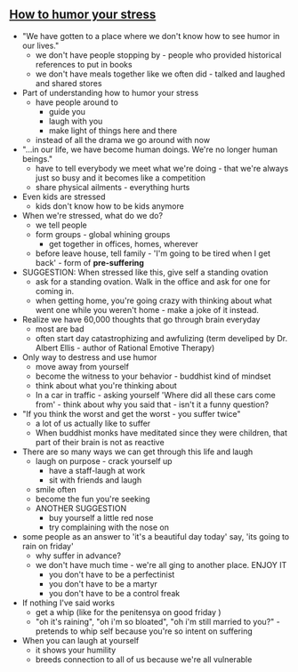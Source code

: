 ## [How to humor your stress](https://www.youtube.com/watch?v=bZMJdhe4xhQ)
- "We have gotten to a place where we don't know how to see humor in our lives."
	- we don't have people stopping by - people who provided historical references to put in books
	- we don't have meals together like we often did - talked and laughed and shared stores
- Part of understanding how to humor your stress
	- have people around to
		- guide you
		- laugh with you
		- make light of things here and there
	- instead of all the drama we go around with now
- "...in our life, we have become human doings. We're no longer human beings."
	- have to tell everybody we meet what we're doing - that we're always just so busy and it becomes like a competition
	- share physical ailments - everything hurts
- Even kids are stressed
	- kids don't know how to be kids anymore
- When we're stressed, what do we do?
	- we tell people
	- form groups - global whining groups
		- get together in offices, homes, wherever
	- before leave house, tell family - 'I'm going to be tired when I get back' - form of **pre-suffering**
- SUGGESTION: When stressed like this, give self a standing ovation
	- ask for a standing ovation. Walk in the office and ask for one for coming in. 
	- when getting home, you're going crazy with thinking about what went one while you weren't home - make a joke of it instead.
- Realize we have 60,000 thoughts that go through brain everyday
	- most are bad
	- often start day catastrophizing and awfulizing (term develiped by Dr. Albert Ellis - author of Rational Emotive Therapy)
- Only way to destress and use humor
	- move away from yourself
	- become the witness to your behavior - buddhist kind of mindset
	- think about what you're thinking about
	- In a car in traffic - asking yourself 'Where did all these cars come from' - think about why you said that - isn't it a funny question?
- "If you think the worst and get the worst - you suffer twice"
	- a lot of us actually like to suffer
	- When buddhist monks have meditated since they were children, that part of their brain is not as reactive
- There are so many ways we can get through this life and laugh
	- laugh on purpose - crack yourself up
		- have a staff-laugh at work
		- sit with friends and laugh
	- smile often
	- become the fun you're seeking
	- ANOTHER SUGGESTION
		- buy yourself a little red nose
		- try complaining with the nose on
- some people as an answer to 'it's a beautiful day today' say, 'its going to rain on friday'
	- why suffer in advance?
	- we don't have much time - we're all ging to another place. ENJOY IT
		- you don't have to be a perfectinist
		- you don't have to be a martyr
		- you don't have to be a control freak
- If nothing I've said works
	- get a whip (like for the penitensya on good friday )
	- "oh it's raining", "oh i'm so bloated", "oh i'm still married to you?" - pretends to whip self because you're so intent on suffering
- When you can laugh at yourself
	- it shows your humility
	- breeds connection to all of us because we're all vulnerable